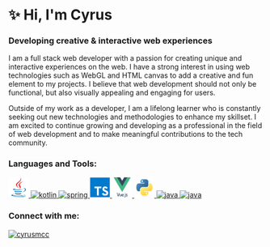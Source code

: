 <h1 align="left">✨ Hi, I'm Cyrus</h1>
<h3 align="left">Developing creative & interactive web experiences</h3>
<p align="left">
I am a full stack web developer with a passion for creating unique and interactive experiences on the web. I have a strong interest in using web technologies such as WebGL and HTML canvas to add a creative and fun element to my projects. I believe that web development should not only be functional, but also visually appealing and engaging for users.

Outside of my work as a developer, I am a lifelong learner who is constantly seeking out new technologies and methodologies to enhance my skillset. I am excited to continue growing and developing as a professional in the field of web development and to make meaningful contributions to the tech community.
</p>

<h3 align="left">Languages and Tools:</h3>
<p align="left"> <a href="https://www.java.com" target="_blank" rel="noreferrer"> <img src="https://raw.githubusercontent.com/devicons/devicon/master/icons/java/java-original.svg" alt="java" width="40" height="40"/> </a> <a href="https://kotlinlang.org" target="_blank" rel="noreferrer"> <img src="https://www.vectorlogo.zone/logos/kotlinlang/kotlinlang-icon.svg" alt="kotlin" width="40" height="40"/> </a>  <a href="https://spring.io/" target="_blank" rel="noreferrer"> <img src="https://www.vectorlogo.zone/logos/springio/springio-icon.svg" alt="spring" width="40" height="40"/> </a> <a href="https://www.typescriptlang.org/" target="_blank" rel="noreferrer"> <img src="https://raw.githubusercontent.com/devicons/devicon/master/icons/typescript/typescript-original.svg" alt="typescript" width="40" height="40"/> </a> <a href="https://vuejs.org/" target="_blank" rel="noreferrer"> <img src="https://raw.githubusercontent.com/devicons/devicon/master/icons/vuejs/vuejs-original-wordmark.svg" alt="vuejs" width="40" height="40"/> </a> <a href="https://www.python.org" target="_blank" rel="noreferrer"> <img src="https://raw.githubusercontent.com/devicons/devicon/master/icons/python/python-original.svg" alt="python" width="40" height="40"/> </a>  <a href="https://react.dev" target="_blank" rel="noreferrer"> <img src="https://cdn.worldvectorlogo.com/logos/react-2.svg" alt="java" width="40" height="40"/> </a>  <a href="https://astro.build/" target="_blank" rel="noreferrer"> <img src="https://astro.build/assets/press/astro-icon-light-gradient.svg" alt="java" width="40" height="40"/> </a></p>

<h3 align="left">Connect with me:</h3>
<p align="left">
<a href="https://linkedin.com/in/cyrusmcc" target="blank"><img align="center" src="https://raw.githubusercontent.com/rahuldkjain/github-profile-readme-generator/master/src/images/icons/Social/linked-in-alt.svg" alt="cyrusmcc" height="30" width="40" /></a>
</p>
